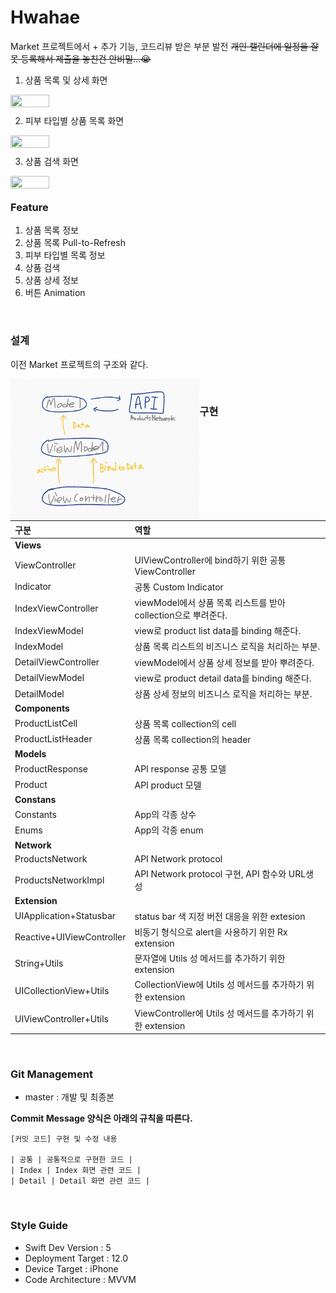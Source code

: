 # Hwahae

Market 프로젝트에서 + 추가 기능, 코드리뷰 받은 부분 발전
~~개인 캘린더에 일정을 잘못 등록해서 제출을 놓친건 안비밀...😭~~

1. 상품 목록 및 상세 화면

<img src="./contents/pullToReload.gif" width="35%" height="35%" style="float:left"/>

<br>

2. 피부 타입별 상품 목록 화면

<img src="./contents/search.gif" width="35%" height="35%" style="float:left"/>

<br>

3. 상품 검색 화면

<img src="./contents/skinType.gif" width="35%" height="35%" style="float:left"/>

<br>

###  Feature
1. 상품 목록 정보
2. 상품 목록 Pull-to-Refresh
3. 피부 타입별 목록 정보
4. 상품 검색
5. 상품 상세 정보
6. 버튼 Animation

<br>

### 설계

이전 Market 프로젝트의 구조와 같다.

<img src="./contents/architecture.jpeg" width="60%" height="60%" style="float:left"/>

<br>

### 구현

| **구분** |   **역할**   |
| :------------- | :--------------- |
| **Views** |
|       ViewController       |       UIViewController에 bind하기 위한 공통 ViewController        |
|       Indicator       |       공통  Custom Indicator        |
|       IndexViewController       |       viewModel에서 상품 목록 리스트를 받아 collection으로 뿌려준다.        |
|       IndexViewModel       |       view로 product list data를 binding 해준다.        |
|       IndexModel       |       상품 목록 리스트의 비즈니스 로직을 처리하는 부분.        |
|       DetailViewController       |      viewModel에서 상품 상세 정보를 받아 뿌려준다.        |
|       DetailViewModel       |       view로 product detail data를 binding 해준다.        |
|       DetailModel       |       상품 상세 정보의 비즈니스 로직을 처리하는 부분.         |
| **Components** |
|       ProductListCell       |       상품 목록 collection의 cell        |
|       ProductListHeader       |       상품 목록 collection의 header       |
| **Models** |
|       ProductResponse       |       API response 공통 모델        |
|       Product       |       API product 모델       |
| **Constans** |
|       Constants       |       App의 각종 상수        |
|       Enums       |       App의 각종 enum        |
| **Network** |
|       ProductsNetwork       |       API Network protocol        |
|       ProductsNetworkImpl       |      API Network protocol 구현, API 함수와 URL생성       |
| **Extension** |
|       UIApplication+Statusbar       |       status bar 색 지정 버전 대응을 위한 extesion       |
|       Reactive+UIViewController       |       비동기 형식으로 alert을 사용하기 위한 Rx extension        |
|       String+Utils       |       문자열에 Utils 성 메서드를 추가하기 위한 extension        |
|       UICollectionView+Utils       |       CollectionView에 Utils 성 메서드를 추가하기 위한 extension        |
|       UIViewController+Utils       |       ViewController에 Utils 성 메서드를 추가하기 위한 extension        |

<br>

### Git Management

- master : 개발 및 최종본

**Commit Message 양식은 아래의 규칙을 따른다.**  

```
[커밋 코드] 구현 및 수정 내용

| 공통 | 공통적으로 구현한 코드 |
| Index | Index 화면 관련 코드 |
| Detail | Detail 화면 관련 코드 |
```
<br>

### Style Guide

- Swift Dev Version : 5
- Deployment Target : 12.0
- Device Target : iPhone
- Code Architecture : MVVM
